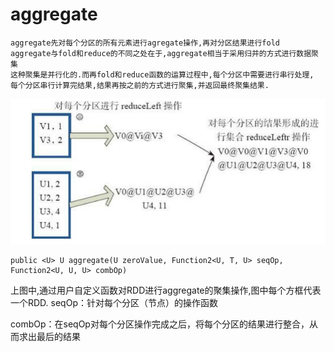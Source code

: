 # aggregate

    aggregate先对每个分区的所有元素进行agregate操作,再对分区结果进行fold
    aggregate与fold和reduce的不同之处在于,aggregate相当于采用归并的方式进行数据聚集
    这种聚集是并行化的.而再fold和reduce函数的运算过程中,每个分区中需要进行串行处理,
    每个分区串行计算完结果,结果再按之前的方式进行聚集,并返回最终聚集结果.
    
![image](https://github.com/williamzhang11/fastBigData/blob/master/src/main/java/com/xiu/fastBigData/aggregate/image/aggregate.jpg)
````
public <U> U aggregate(U zeroValue, Function2<U, T, U> seqOp, Function2<U, U, U> combOp)

````
上图中,通过用户自定义函数对RDD进行aggregate的聚集操作,图中每个方框代表一个RDD.
seqOp：针对每个分区（节点）的操作函数

combOp：在seqOp对每个分区操作完成之后，将每个分区的结果进行整合，从而求出最后的结果
    